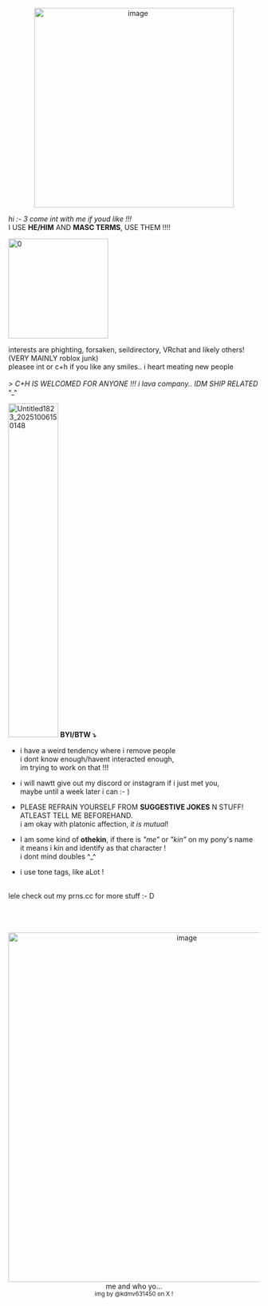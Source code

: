 
<br>

<div align="center">
<img width="400" height="400" alt="image" src="https://github.com/user-attachments/assets/f48b0d7e-afed-45ff-8be3-6b7079bff7ea" />
<div align="left">
 
_hi :- 3 come int with me if youd like !!!_
<br>I USE **HE/HIM** AND **MASC TERMS**, USE THEM  !!!!<br>

<img width="200" height="200" alt="0" src="https://github.com/user-attachments/assets/19ecec75-e3da-4fd5-8411-2d64df98d01a" />

 interests are phighting, forsaken, seildirectory, VRchat and likely others! (VERY MAINLY roblox junk) <br>pleasee int or c+h if you like any smiles.. i heart meating new people<br> <br> > _C+H IS WELCOMED FOR ANYONE !!! i lava company.. IDM SHIP RELATED_ ^_^
 
<img width="100" height="669" alt="Untitled1823_20251006150148" src="https://github.com/user-attachments/assets/763a7140-b21c-450d-b135-dfff0f058679" /> __BYI/BTW ⤵__ 
 <br>
* i have a weird tendency where i remove people 
<br>i dont know enough/havent interacted enough,<br> im trying to work on that !!!

* i  will nawtt give out my discord or instagram if i just met you,<br>maybe until a week later i can :- )

* PLEASE REFRAIN YOURSELF FROM **SUGGESTIVE JOKES** N STUFF!<br>ATLEAST TELL ME BEFOREHAND.<br>i am okay with platonic affection, *it is mutual*!

* I am some kind of **othekin**, if there is _"me"_ or _"kin"_ on my pony's name<br>it means i kin and identify as that character !<br>i dont mind doubles ^_^

* i use tone tags, like aLot !




<br>lele check out my prns.cc for more stuff :- D
<div align="center">

  
<br><br><br><img width="700" height="700" alt="image" src="https://github.com/user-attachments/assets/2b0d805b-fe27-4f91-ae1c-6507fc5c7dd2" /><br>me and who yo...<br><SUP>img by @kdmv631450 on X !


